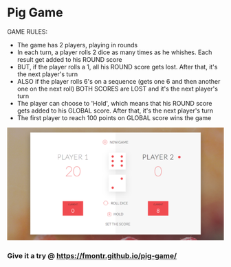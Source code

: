 # Pig Game

GAME RULES:

- The game has 2 players, playing in rounds
- In each turn, a player rolls 2 dice as many times as he whishes. Each result get added to his ROUND score
- BUT, if the player rolls a 1, all his ROUND score gets lost. After that, it's the next player's turn
- ALSO if the player rolls 6's on a sequence (gets one 6 and then another one on the next roll) BOTH SCORES are LOST and it's the next player's turn
- The player can choose to 'Hold', which means that his ROUND score gets added to his GLOBAL score. After that, it's the next player's turn
- The first player to reach 100 points on GLOBAL score wins the game

![alt text](preview.png)

### Give it a try @ https://fmontr.github.io/pig-game/


